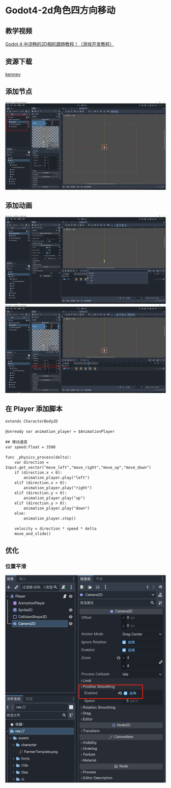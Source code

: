 # Godot4-2d角色四方向移动

## 教学视频
[Godot 4 中流畅的2D相机跟随教程！（游戏开发教程）](https://www.bilibili.com/video/BV1Sc41117zK/?spm_id_from=333.1007.top_right_bar_window_history.content.click&vd_source=4d989ba6b454d89c69ef2944654ea621)

## 资源下载
[kenney](https://kenney.nl/)

## 添加节点
![](yy6y3i78p317026916346361702691633924.png)

## 添加动画
![](izsxparvsf17026916856371702691685494.png)
![](dpa3alnx7p17026917516361702691751051.png)

## 在 Player 添加脚本
```gdscript
extends CharacterBody2D

@onready var animation_player = $AnimationPlayer

## 移动速度
var speed:float = 3500

func _physics_process(delta):
	var direction = Input.get_vector("move_left","move_right","move_up","move_down")
	if (direction.x < 0):
		animation_player.play("left")
	elif (direction.x > 0):
		animation_player.play("right")
	elif (direction.y < 0):
		animation_player.play("up")
	elif (direction.y > 0):
		animation_player.play("down")
	else:
		animation_player.stop()

	velocity = direction * speed * delta
	move_and_slide()

```


## 优化

### 位置平滑
![](0os0u5xpak17026919446351702691943962.png)


